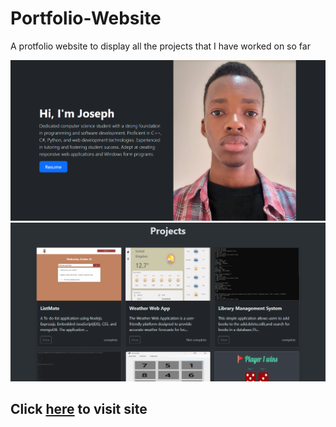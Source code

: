 # Portfolio-Website

A protfolio website to display all the projects that I have worked on so far

<img src="./public/images/Screenshot (134).png" alt="screenshot">
<img src="./public/images/Screenshot (135).png" alt="screenshot">

## Click <a href="https://josephuche1.github.io/Portfolio-Website/" target="_blank">here</a> to visit site
